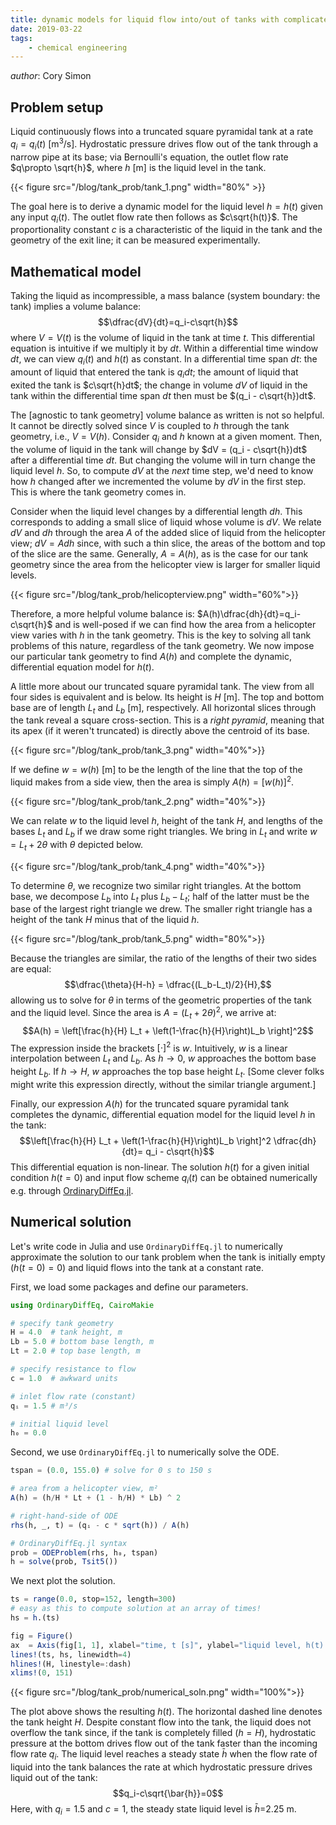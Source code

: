 ```yaml
---
title: dynamic models for liquid flow into/out of tanks with complicated geometries
date: 2019-03-22
tags:
    - chemical engineering
---
```


_author_: Cory Simon

## Problem setup
Liquid continuously flows into a truncated square pyramidal tank at a rate $q_i=q_i(t)$ [m$^3$/s]. Hydrostatic pressure drives flow out of the tank through a narrow pipe at its base; via Bernoulli's equation, the outlet flow rate $q\propto \sqrt{h}$, where $h$ [m] is the liquid level in the tank.

{{< figure src="/blog/tank_prob/tank_1.png" width="80%" >}}

The goal here is to derive a dynamic model for the liquid level $h=h(t)$ given any input $q_i(t)$. The outlet flow rate then follows as $c\sqrt{h(t)}$. The proportionality constant $c$ is a characteristic of the liquid in the tank and the geometry of the exit line; it can be measured experimentally.

## Mathematical model

Taking the liquid as incompressible, a mass balance (system boundary: the tank) implies a volume balance:
$$\dfrac{dV}{dt}=q_i-c\sqrt{h}$$
where $V=V(t)$ is the volume of liquid in the tank at time $t$. This differential equation is intuitive if we multiply it by $dt$. Within a differential time window $dt$, we can view $q_i(t)$ and $h(t)$ as constant. In a differential time span $dt$: the amount of liquid that entered the tank is $q_idt$; the amount of liquid that exited the tank is $c\sqrt{h}dt$; the change in volume $dV$ of liquid in the tank within the differential time span $dt$ then must be $(q_i - c\sqrt{h})dt$.

The [agnostic to tank geometry] volume balance as written is not so helpful. It cannot be directly solved since $V$ is coupled to $h$ through the tank geometry, i.e., $V=V(h)$. Consider $q_i$ and $h$ known at a given moment. Then, the volume of liquid in the tank will change by $dV = (q_i - c\sqrt{h})dt$ after a differential time $dt$. But changing the volume will in turn change the liquid level $h$. So, to compute $dV$ at the _next_ time step, we'd need to know how $h$ changed after we incremented the volume by $dV$ in the first step. This is where the tank geometry comes in.

Consider when the liquid level changes by a differential length $dh$. This corresponds to adding a small slice of liquid whose volume is $dV$. We relate $dV$ and $dh$ through the area $A$ of the added slice of liquid from the helicopter view; $dV=Adh$ since, with such a thin slice, the areas of the bottom and top of the slice are the same. Generally, $A=A(h)$, as is the case for our tank geometry since the area from the helicopter view is larger for smaller liquid levels.

{{< figure src="/blog/tank_prob/helicopterview.png" width="60%">}}

Therefore, a more helpful volume balance is:
$A(h)\dfrac{dh}{dt}=q_i-c\sqrt{h}$
and is well-posed if we can find how the area from a helicopter view varies with $h$ in the tank geometry. This is the key to solving all tank problems of this nature, regardless of the tank geometry. We now impose our particular tank geometry to find $A(h)$ and complete the dynamic, differential equation model for $h(t)$.

A little more about our truncated square pyramidal tank. The view from all four sides is equivalent and is below. Its height is $H$ [m]. The top and bottom base are of length $L_t$ and $L_b$ [m], respectively. All horizontal slices through the tank reveal a square cross-section. This is a _right pyramid_, meaning that its apex (if it weren't truncated) is directly above the centroid of its base.

{{< figure src="/blog/tank_prob/tank_3.png" width="40%">}}

If we define $w=w(h)$ [m] to be the length of the line that the top of the liquid makes from a side view, then the area is simply $A(h)=[w(h)]^2$.

{{< figure src="/blog/tank_prob/tank_2.png" width="40%">}}

We can relate $w$ to the liquid level $h$, height of the tank $H$, and lengths of the bases $L_t$ and $L_b$ if we draw some right triangles. We bring in $L_t$ and write $w=L_t+2\theta$ with $\theta$ depicted below.

{{< figure src="/blog/tank_prob/tank_4.png" width="40%">}}

To determine $\theta$, we recognize two similar right triangles. At the bottom base, we decompose $L_b$ into $L_t$ plus $L_b-L_t$; half of the latter must be the base of the largest right triangle we drew. The smaller right triangle has a height of the tank $H$ minus that of the liquid $h$.

{{< figure src="/blog/tank_prob/tank_5.png" width="80%">}}

Because the triangles are similar, the ratio of the lengths of their two sides are equal:
$$\dfrac{\theta}{H-h} = \dfrac{(L_b-L_t)/2}{H},$$
allowing us to solve for $\theta$ in terms of the geometric properties of the tank and the liquid level. Since the area is $A=(L_t + 2\theta)^2$, we arrive at:
$$A(h) = \left[\frac{h}{H} L_t + \left(1-\frac{h}{H}\right)L_b \right]^2$$
The expression inside the brackets $[\cdot]^2$ is $w$. Intuitively, $w$ is a linear interpolation between $L_t$ and $L_b$. As $h\rightarrow 0$, $w$ approaches the bottom base height $L_b$. If $h \rightarrow H$, $w$ approaches the top base height $L_t$. [Some clever folks might write this expression directly, without the similar triangle argument.]

Finally, our expression $A(h)$ for the truncated square pyramidal tank completes the dynamic, differential equation model for the liquid level $h$ in the tank:
$$\left[\frac{h}{H} L_t + \left(1-\frac{h}{H}\right)L_b \right]^2 \dfrac{dh}{dt}= q_i - c\sqrt{h}$$
This differential equation is non-linear. The solution $h(t)$ for a given initial condition $h(t=0)$ and input flow scheme $q_i(t)$ can be obtained numerically e.g. through [OrdinaryDiffEq.jl](https://docs.sciml.ai/DiffEqDocs/stable/).

## Numerical solution

Let's write code in Julia and use `OrdinaryDiffEq.jl` to numerically approximate the solution to our tank problem when the tank is initially empty ($h(t=0)=0$) and liquid flows into the tank at a constant rate.

First, we load some packages and define our parameters.
```julia
using OrdinaryDiffEq, CairoMakie

# specify tank geometry
H = 4.0  # tank height, m
Lb = 5.0 # bottom base length, m
Lt = 2.0 # top base length, m

# specify resistance to flow
c = 1.0  # awkward units

# inlet flow rate (constant)
qᵢ = 1.5 # m³/s

# initial liquid level
h₀ = 0.0 
```

Second, we use `OrdinaryDiffEq.jl` to numerically solve the ODE.

```julia
tspan = (0.0, 155.0) # solve for 0 s to 150 s

# area from a helicopter view, m²
A(h) = (h/H * Lt + (1 - h/H) * Lb) ^ 2

# right-hand-side of ODE
rhs(h, _, t) = (qᵢ - c * sqrt(h)) / A(h)

# OrdinaryDiffEq.jl syntax
prob = ODEProblem(rhs, h₀, tspan)
h = solve(prob, Tsit5())
```

We next plot the solution.

```julia
ts = range(0.0, stop=152, length=300)
# easy as this to compute solution at an array of times!
hs = h.(ts)

fig = Figure()
ax  = Axis(fig[1, 1], xlabel="time, t [s]", ylabel="liquid level, h(t) [m]")
lines!(ts, hs, linewidth=4)
hlines!(H, linestyle=:dash)
xlims!(0, 151)
```

{{< figure src="/blog/tank_prob/numerical_soln.png" width="100%">}}

The plot above shows the resulting $h(t)$. The horizontal dashed line denotes the tank height $H$. Despite constant flow into the tank, the liquid does not overflow the tank since, if the tank is completely filled ($h=H$), hydrostatic pressure at the bottom drives flow out of the tank faster than the incoming flow rate $q_i$. The liquid level reaches a steady state $\bar{h}$ when the flow rate of liquid into the tank balances the rate at which hydrostatic pressure drives liquid out of the tank:
$$q_i-c\sqrt{\bar{h}}=0$$
Here, with $q_i=1.5$ and $c=1$, the steady state liquid level is $\bar{h}$=2.25 m.
